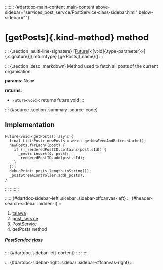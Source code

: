 ::::::: {#dartdoc-main-content .main-content above-sidebar="services_post_service/PostService-class-sidebar.html" below-sidebar=""}
<div>

# [getPosts]{.kind-method} method

</div>

::: {.section .multi-line-signature}
[[Future](https://api.flutter.dev/flutter/dart-core/Future-class.html)[\<[void]{.type-parameter}\>]{.signature}]{.returntype}
[getPosts]{.name}()
:::

::: {.section .desc .markdown}
Method used to fetch all posts of the current organisation.

**params**: None

**returns**:

-   `Future<void>`: returns future void
:::

::: {#source .section .summary .source-code}
## Implementation

``` language-dart
Future<void> getPosts() async {
  final List<Post> newPosts = await getNewFeedAndRefreshCache();
  newPosts.forEach((post) {
    if (!_renderedPostID.contains(post.sId)) {
      _posts.insert(0, post);
      _renderedPostID.add(post.sId);
    }
  });
  debugPrint(_posts.length.toString());
  _postStreamController.add(_posts);
}
```
:::
:::::::

::::: {#dartdoc-sidebar-left .sidebar .sidebar-offcanvas-left}
::: {#header-search-sidebar .hidden-l}
:::

1.  [talawa](../../index.html)
2.  [post_service](../../services_post_service/)
3.  [PostService](../../services_post_service/PostService-class.html)
4.  getPosts method

##### PostService class

::: {#dartdoc-sidebar-left-content}
:::
:::::

::: {#dartdoc-sidebar-right .sidebar .sidebar-offcanvas-right}
:::
